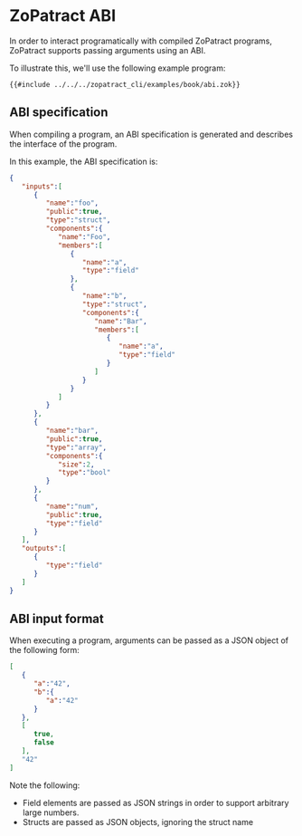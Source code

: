 # ZoPatract ABI

In order to interact programatically with compiled ZoPatract programs, ZoPatract supports passing arguments using an ABI.

To illustrate this, we'll use the following example program:

```
{{#include ../../../zopatract_cli/examples/book/abi.zok}}
```

## ABI specification

When compiling a program, an ABI specification is generated and describes the interface of the program.

In this example, the ABI specification is:

```json
{
   "inputs":[
      {
         "name":"foo",
         "public":true,
         "type":"struct",
         "components":{
            "name":"Foo",
            "members":[
               {
                  "name":"a",
                  "type":"field"
               },
               {
                  "name":"b",
                  "type":"struct",
                  "components":{
                     "name":"Bar",
                     "members":[
                        {
                           "name":"a",
                           "type":"field"
                        }
                     ]
                  }
               }
            ]
         }
      },
      {
         "name":"bar",
         "public":true,
         "type":"array",
         "components":{
            "size":2,
            "type":"bool"
         }
      },
      {
         "name":"num",
         "public":true,
         "type":"field"
      }
   ],
   "outputs":[
      {
         "type":"field"
      }
   ]
}
```


## ABI input format

When executing a program, arguments can be passed as a JSON object of the following form:

```json
[
   {
      "a":"42",
      "b":{
         "a":"42"
      }
   },
   [
      true,
      false
   ],
   "42"
]
```

Note the following:
- Field elements are passed as JSON strings in order to support arbitrary large numbers.
- Structs are passed as JSON objects, ignoring the struct name